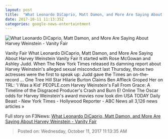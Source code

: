```yaml
---
layout: post
title:  "What Leonardo DiCaprio, Matt Damon, and More Are Saying About Harvey Weinstein - Vanity Fair"
date: 2017-10-11 11:13:35Z
categories: google-news-entertaintment
---
```


![What Leonardo DiCaprio, Matt Damon, and More Are Saying About Harvey Weinstein - Vanity Fair](https://media.vanityfair.com/photos/59dd164e93a90567df636159/16:9/w_1200,h_630,c_limit/Weinstein-HWD-Daily.jpg)

Vanity Fair What Leonardo DiCaprio, Matt Damon, and More Are Saying About Harvey Weinstein Vanity Fair It started with Rose McGowan and Ashley Judd. When The New York Times released its damning report about Harvey Weinstein's alleged sexual misconduct last Thursday, those two actresses were the first to speak up: Judd gave the Times an on-the-record ... One Tree Hill Star Hilarie Burton Claims Ben Affleck Groped Her on TRL: 'I Was a Kid' PEOPLE.com Harvey Weinstein's Fall From Grace: A Timeline of the Disgraced Producer's Crash and Burn E! Online The Oscar odds for Harvey Weinstein's award movies now look dim USA TODAY Daily Beast - New York Times - Hollywood Reporter - ABC News all 3,126 news articles »


Full story on F3News: [What Leonardo DiCaprio, Matt Damon, and More Are Saying About Harvey Weinstein - Vanity Fair](http://www.f3nws.com/n/KSA4ZC)

> Posted on: Wednesday, October 11, 2017 11:13:35 AM
